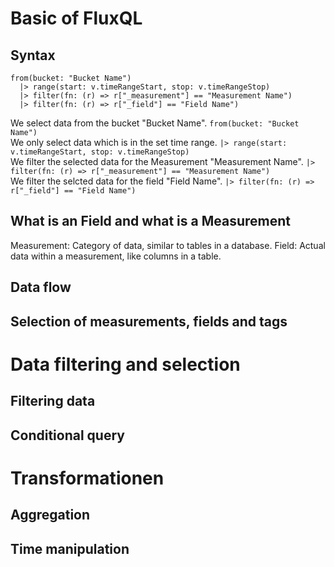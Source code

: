 # Basic of FluxQL
## Syntax
```
from(bucket: "Bucket Name")
  |> range(start: v.timeRangeStart, stop: v.timeRangeStop)
  |> filter(fn: (r) => r["_measurement"] == "Measurement Name")
  |> filter(fn: (r) => r["_field"] == "Field Name")
```
We select data from the bucket "Bucket Name". ```from(bucket: "Bucket Name")``` <br>
We only select data which is in the set time range. ```|> range(start: v.timeRangeStart, stop: v.timeRangeStop)``` <br>
We filter the selected data for the Measurement "Measurement Name". ```|> filter(fn: (r) => r["_measurement"] == "Measurement Name")``` <br>
We filter the selcted data for the field "Field Name". ```|> filter(fn: (r) => r["_field"] == "Field Name")``` <br>

## What is an Field and what is a Measurement
Measurement: Category of data, similar to tables in a database.
Field: Actual data within a measurement, like columns in a table.
## Data flow
## Selection of measurements, fields and tags

# Data filtering and selection
## Filtering data
## Conditional query

# Transformationen
## Aggregation
## Time manipulation
